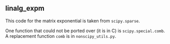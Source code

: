 linalg_expm
-----------
This code for the matrix exponential is taken from `scipy.sparse`.

One function that could not be ported over (it is in C) is `scipy.special.comb`.
A replacement function `comb` is in `nonscipy_utils.py`.